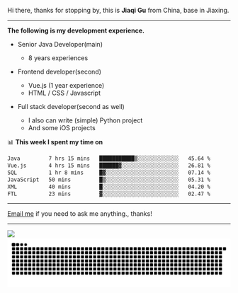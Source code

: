 Hi there, thanks for stopping by, this is **Jiaqi Gu** from China, base in Jiaxing.

---

**The following is my development experience.**

- Senior Java Developer(main)
  - 8 years experiences

- Frontend developer(second)
  - Vue.js (1 year experience)
  - HTML / CSS / Javascript
  
- Full stack developer(second as well)
  - I also can write (simple) Python project
  - And some iOS projects

📊 **This week I spent my time on**
<!--START_SECTION:waka-->

```text
Java         7 hrs 15 mins   ███████████▒░░░░░░░░░░░░░   45.64 %
Vue.js       4 hrs 15 mins   ██████▓░░░░░░░░░░░░░░░░░░   26.81 %
SQL          1 hr 8 mins     █▓░░░░░░░░░░░░░░░░░░░░░░░   07.14 %
JavaScript   50 mins         █▒░░░░░░░░░░░░░░░░░░░░░░░   05.31 %
XML          40 mins         █░░░░░░░░░░░░░░░░░░░░░░░░   04.20 %
FTL          23 mins         ▓░░░░░░░░░░░░░░░░░░░░░░░░   02.47 %
```

<!--END_SECTION:waka-->

---

[Email me](mailto:htk2klwgr@mozmail.com?subject=Hiring_from_GitHub) if you need to ask me anything., thanks!

---

![]( https://visitor-badge.glitch.me/badge?page_id=githubgujiaqi)
![]( https://github.com/droid-Q/droid-Q/raw/output/github-contribution-grid-snake.svg#gh-dark-mode-only)
